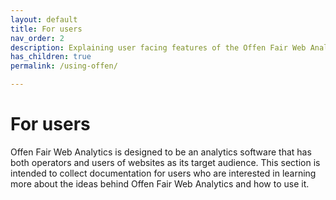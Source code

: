 ```yaml
---
layout: default
title: For users
nav_order: 2
description: Explaining user facing features of the Offen Fair Web Analytics software.
has_children: true
permalink: /using-offen/

---
```


<!--
Copyright 2022 - Offen Authors <hioffen@posteo.de>
SPDX-License-Identifier: Apache-2.0
-->

# For users

Offen Fair Web Analytics is designed to be an analytics software that has both operators and users of websites as its target audience. This section is intended to collect documentation for users who are interested in learning more about the ideas behind Offen Fair Web Analytics and how to use it.
